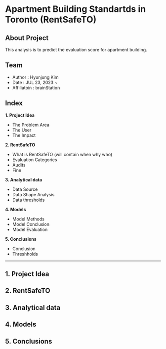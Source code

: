 # Apartment Building Standartds in Toronto (RentSafeTO)

## About Project
This analysis is to predict the evaluation score for apartment building.

## Team
- Author : Hyunjung Kim
- Date : JUL 23, 2023 ~ 
- Affiliatoin : brainStation

## Index
**1. Project Idea**
 - The Problem Area
 - The User
 - The Impact

**2. RentSafeTO**
 - What is RentSafeTO (will contain when why who)
 - Evaluation Categories
 - Audits
 - Fine

**3. Analytical data**
 - Data Source
 - Data Shape Analysis
 - Data thresholds

**4. Models**
 - Model Methods
 - Model Conclusion
 - Model Evaluation

**5. Conclusions**
 - Conclusion
 - Threshholds

 ----

## 1. Project Idea

## 2. RentSafeTO

## 3. Analytical data

## 4. Models

## 5. Conclusions

